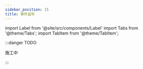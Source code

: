 ```yaml
---
sidebar_position: 15
title: 事件监听
---
```


import Label from '@site/src/components/Label'
import Tabs from '@theme/Tabs';
import TabItem from '@theme/TabItem';


:::danger TODO

施工中

:::

